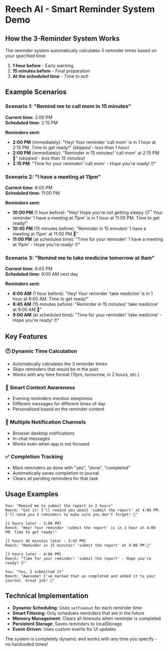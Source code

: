 # Reech AI - Smart Reminder System Demo

## How the 3-Reminder System Works

The reminder system automatically calculates 3 reminder times based on your specified time:

1. **1 hour before** - Early warning
2. **15 minutes before** - Final preparation  
3. **At the scheduled time** - Time to act!

## Example Scenarios

### Scenario 1: "Remind me to call mom in 15 minutes"
**Current time:** 2:00 PM  
**Scheduled time:** 2:15 PM

**Reminders sent:**
- **2:00 PM** (immediately): "Hey! Your reminder 'call mom' is in 1 hour at 2:15 PM. Time to get ready!" *(skipped - less than 1 hour)*
- **2:00 PM** (immediately): "Reminder in 15 minutes! 'call mom' at 2:15 PM 🚀" *(skipped - less than 15 minutes)*
- **2:15 PM**: "Time for your reminder! 'call mom' - Hope you're ready! ⏰"

### Scenario 2: "I have a meeting at 11pm"
**Current time:** 6:00 PM  
**Scheduled time:** 11:00 PM

**Reminders sent:**
- **10:00 PM** (1 hour before): "Hey! Hope you're not getting sleepy 😴 Your reminder 'I have a meeting at 11pm' is in 1 hour at 11:00 PM. Time to get ready!"
- **10:45 PM** (15 minutes before): "Reminder in 15 minutes! 'I have a meeting at 11pm' at 11:00 PM 🚀"
- **11:00 PM** (at scheduled time): "Time for your reminder! 'I have a meeting at 11pm' - Hope you're ready! ⏰"

### Scenario 3: "Remind me to take medicine tomorrow at 9am"
**Current time:** 8:00 PM  
**Scheduled time:** 9:00 AM next day

**Reminders sent:**
- **8:00 AM** (1 hour before): "Hey! Your reminder 'take medicine' is in 1 hour at 9:00 AM. Time to get ready!"
- **8:45 AM** (15 minutes before): "Reminder in 15 minutes! 'take medicine' at 9:00 AM 🚀"
- **9:00 AM** (at scheduled time): "Time for your reminder! 'take medicine' - Hope you're ready! ⏰"

## Key Features

### 🕐 **Dynamic Time Calculation**
- Automatically calculates the 3 reminder times
- Skips reminders that would be in the past
- Works with any time format (11pm, tomorrow, in 2 hours, etc.)

### 🌙 **Smart Context Awareness**
- Evening reminders mention sleepiness
- Different messages for different times of day
- Personalized based on the reminder content

### 🔔 **Multiple Notification Channels**
- Browser desktop notifications
- In-chat messages
- Works even when app is not focused

### ✅ **Completion Tracking**
- Mark reminders as done with "yes", "done", "completed"
- Automatically saves completion to journal
- Clears all pending reminders for that task

## Usage Examples

```
You: "Remind me to submit the report in 2 hours"
Reech: "Got it! I'll remind you about 'submit the report' at 4:00 PM. I'll send you 3 reminders to make sure you don't forget! 📌"

[2 hours later - 3:00 PM]
Reech: "Hey! Your reminder 'submit the report' is in 1 hour at 4:00 PM. Time to get ready!"

[2 hours 45 minutes later - 3:45 PM]  
Reech: "Reminder in 15 minutes! 'submit the report' at 4:00 PM 🚀"

[3 hours later - 4:00 PM]
Reech: "Time for your reminder! 'submit the report' - Hope you're ready! ⏰"

You: "Yes, I submitted it"
Reech: "Awesome! I've marked that as completed and added it to your journal. Great job! 🎉"
```

## Technical Implementation

- **Dynamic Scheduling**: Uses `setTimeout` for each reminder time
- **Smart Filtering**: Only schedules reminders that are in the future
- **Memory Management**: Clears all timeouts when reminder is completed
- **Persistent Storage**: Saves reminders to localStorage
- **Event-Driven**: Uses custom events for UI updates

The system is completely dynamic and works with any time you specify - no hardcoded times!
